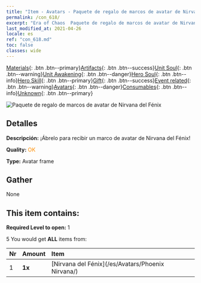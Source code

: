 ```yaml
---
title: "Item - Avatars - Paquete de regalo de marcos de avatar de Nirvana del Fénix"
permalink: /con_618/
excerpt: "Era of Chaos  Paquete de regalo de marcos de avatar de Nirvana del Fénix"
last_modified_at: 2021-04-26
locale: es
ref: "con_618.md"
toc: false
classes: wide
---
```

 [Materials](/ItemsES/){: .btn .btn--primary}[Artifacts](/ItemsES/Artifacts/){: .btn .btn--success}[Unit Soul](/ItemsES/UnitSoul/){: .btn .btn--warning}[Unit Awakening](/ItemsES/UnitAwakening/){: .btn .btn--danger}[Hero Soul](/ItemsES/HeroSoul/){: .btn .btn--info}[Hero Skill](/ItemsES/HeroSkill/){: .btn .btn--primary}[Gift](/ItemsES/Gift/){: .btn .btn--success}[Event related](/ItemsES/Events/){: .btn .btn--warning}[Avatars](/ItemsES/Avatars/){: .btn .btn--danger}[Consumables](/ItemsES/Consumables/){: .btn .btn--info}[Unknown](/ItemsES/Unknown/){: .btn .btn--primary}

 ![Paquete de regalo de marcos de avatar de Nirvana del Fénix](/images/t/i_907003.png)

## Detalles
 **Descripción:** ¡Ábrelo para recibir un marco de avatar de Nirvana del Fénix!

 **Quality:** <span style="color: #FF8C00">OK</span>

 **Type:** Avatar frame

## Gather

  None

## This item contains:

 **Required Level to open:** 1

 5 You would get **ALL** items  from:

  | Nr | Amount |     Item    |
  |:---|:-------|:------------|
  | 1 |  **1x** | [Nirvana del Fénix](/es/Avatars/Phoenix Nirvana/) |  | 
